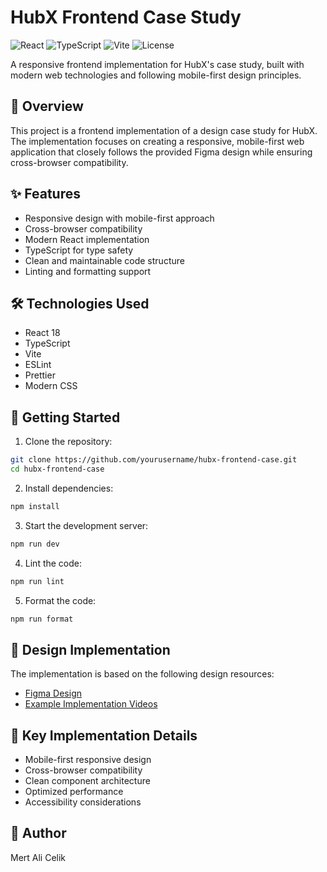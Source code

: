 # HubX Frontend Case Study

![React](https://img.shields.io/badge/React-18.x-blue)
![TypeScript](https://img.shields.io/badge/TypeScript-4.x-blue)
![Vite](https://img.shields.io/badge/Vite-4.x-purple)
![License](https://img.shields.io/badge/License-MIT-green)

A responsive frontend implementation for HubX's case study, built with modern web technologies and following mobile-first design principles.

## 🎯 Overview

This project is a frontend implementation of a design case study for HubX. The implementation focuses on creating a responsive, mobile-first web application that closely follows the provided Figma design while ensuring cross-browser compatibility.

## ✨ Features

- Responsive design with mobile-first approach
- Cross-browser compatibility
- Modern React implementation
- TypeScript for type safety
- Clean and maintainable code structure
- Linting and formatting support

## 🛠️ Technologies Used

- React 18
- TypeScript
- Vite
- ESLint
- Prettier
- Modern CSS

## 🚀 Getting Started

1. Clone the repository:
```bash
git clone https://github.com/yourusername/hubx-frontend-case.git
cd hubx-frontend-case
```

2. Install dependencies:
```bash
npm install
```

3. Start the development server:
```bash
npm run dev
```

4. Lint the code:
```bash
npm run lint
```

5. Format the code:
```bash
npm run format
```

## 📱 Design Implementation

The implementation is based on the following design resources:
- [Figma Design](https://www.figma.com/file/fqq3IGqxAiIUEItAWHZ54W/Frontend-Case-(HubX)?type=design&node-id=896%3A263&mode=design&t=7TvYeaXudwa3TGy5-1)
- [Example Implementation Videos](https://drive.google.com/drive/folders/1kkicvHG7UMc-MY9npv_fy4gW1cZF3QiO?usp=drive_link)

## 🎨 Key Implementation Details

- Mobile-first responsive design
- Cross-browser compatibility
- Clean component architecture
- Optimized performance
- Accessibility considerations

## 👤 Author

Mert Ali Celik
